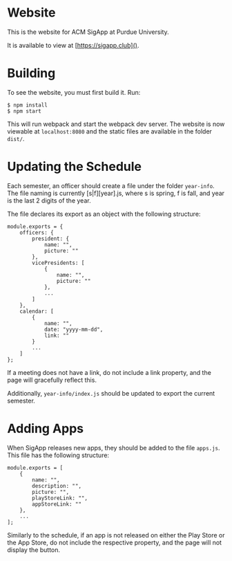 # Website
This is the website for ACM SigApp at Purdue University.

It is available to view at [https://sigapp.club]().

# Building
To see the website, you must first build it. Run:

    $ npm install
    $ npm start
    
This will run webpack and start the webpack dev server. The website is now viewable at `localhost:8080` and the
static files are available in the folder `dist/`.

# Updating the Schedule
Each semester, an officer should create a file under the folder `year-info`.
The file naming is currently [s|f][year].js, where s is spring, f is fall, 
and year is the last 2 digits of the year.

The file declares its export as an object with the following structure:

    module.exports = {
        officers: {
            president: {
                name: "",
                picture: ""
            },
            vicePresidents: [
                {
                    name: "",
                    picture: ""
                },
                ...
            ]
        },
        calendar: [
            {
                name: "",
                date: "yyyy-mm-dd",
                link: ""
            }
            ...
        ]
    };
    
 
  
If a meeting does not have a link, do not include a link property, 
and the page will gracefully reflect this.

Additionally, `year-info/index.js` should be updated to export the 
current semester.

# Adding Apps
When SigApp releases new apps, they should be added to the file `apps.js`. 
This file has the following structure:

    module.exports = [
        {
            name: "",
            description: "",
            picture: "",
            playStoreLink: "",
            appStoreLink: ""
        },
        ...
    ];
    
Similarly to the schedule, if an app is not released on either the Play Store
or the App Store, do not include the respective property, and the page will
not display the button.
